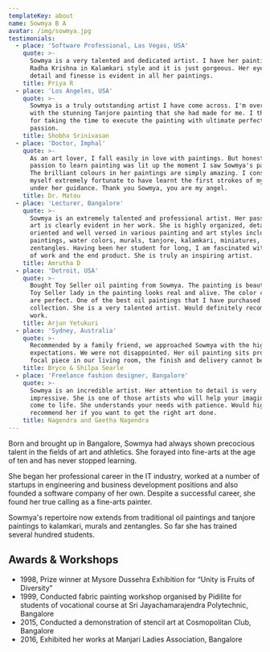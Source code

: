 ```yaml
---
templateKey: about
name: Sowmya B A
avatar: /img/sowmya.jpg
testimonials:
  - place: 'Software Professional, Las Vegas, USA'
    quote: >-
      Sowmya is a very talented and dedicated artist. I have her painting of
      Radha Krishna in Kalamkari style and it is just gorgeous. Her eye for
      detail and finesse is evident in all her paintings.
    title: Priya R
  - place: 'Los Angeles, USA'
    quote: >-
      Sowmya is a truly outstanding artist I have come across. I'm overwhelmed
      with the stunning Tanjore painting that she had made for me. I thank her
      for taking the time to execute the painting with ultimate perfection and
      passion.
    title: Shobha Srinivasan
  - place: 'Doctor, Imphal'
    quote: >-
      As an art lover, I fall easily in love with paintings. But honestly, my
      passion to learn painting was lit up the moment I saw Sowmya's paintings.
      The brilliant colours in her paintings are simply amazing. I consider
      myself extremely fortunate to have learnt the first strokes of my brush
      under her guidance. Thank you Sowmya, you are my angel.
    title: Dr. Matou
  - place: 'Lecturer, Bangalore'
    quote: >-
      Sowmya is an extremely talented and professional artist. Her passion for
      art is clearly evident in her work. She is highly organized, detail
      oriented and well versed in various painting and art styles including oil
      paintings, water colors, murals, tanjore, kalamkari, miniatures, and
      zentangles. Having been her student for long, I am fascinated with her way
      of work and the end product. She is truly an inspiring artist.
    title: Amrutha D
  - place: 'Detroit, USA'
    quote: >-
      Bought Toy Seller oil painting from Sowmya. The painting is beautiful! The
      Toy Seller lady in the painting looks real and alive. The color choices
      are perfect. One of the best oil paintings that I have purchased for my
      collection. She is a very talented artist. Would definitely recommend her
      work.
    title: Arjun Yetukuri
  - place: 'Sydney, Australia'
    quote: >-
      Recommended by a family friend, we approached Sowmya with the highest of
      expectations. We were not disappointed. Her oil painting sits proudly as a
      focal piece in our living room, the finish and delivery cannot be faulted!
    title: Bryce & Shilpa Searle
  - place: 'Freelance fashion designer, Bangalore'
    quote: >-
      Sowmya is an incredible artist. Her attention to detail is very
      impressive. She is one of those artists who will help your imagination
      come to life. She understands your needs with patience. Would highly
      recommend her if you want to get the right art done.
    title: Nagendra and Geetha Nagendra
---
```

Born and brought up in Bangalore, Sowmya had always shown precocious talent in the fields of art and athletics. She forayed into fine-arts at the age of ten and has never stopped learning.

She began her professional career in the IT industry, worked at a number of startups in engineering and business development positions and also founded a software company of her own. Despite a successful career, she found her true calling as a fine-arts painter.

Sowmya's repertoire now extends from traditional oil paintings and tanjore paintings to kalamkari, murals and zentangles. So far she has trained several hundred students.

## Awards & Workshops

* 1998, Prize winner at Mysore Dussehra Exhibition for “Unity is Fruits of Diversity”
* 1999, Conducted fabric painting workshop organised by Pidilite for students of vocational course at Sri Jayachamarajendra Polytechnic, Bangalore
* 2015, Conducted a demonstration of stencil art at Cosmopolitan Club, Bangalore
* 2016, Exhibited her works at Manjari Ladies Association, Bangalore
